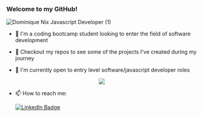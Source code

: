 ### Welcome to my GitHub!
![Dominique Nix Javascript Developer (1)](https://user-images.githubusercontent.com/117382111/220497296-c0d1ab35-5748-44f6-8536-252394f1c16a.png)

- 🌱 I'm a coding bootcamp student looking to enter the field of software development

- 🎯 Checkout my repos to see some of the projects I've created during my journey 

- 📍 I'm currently open to entry level software/javascript developer roles

<p align="center">
  <a href="https://github.com/anuraghazra/github-readme-stats">
    <img align="center" src="https://github-readme-stats.vercel.app/api?username=Dominique216&show_icons=true&theme=dark" />
  </a>
<p>

- 📫 How to reach me: 

	[![LinkedIn Badge](https://img.shields.io/badge/LinkedIn-0077B5?style=for-the-badge&logo=linkedin&logoColor=white)](https://www.linkedin.com/in/dominique-nix-152361263/)


